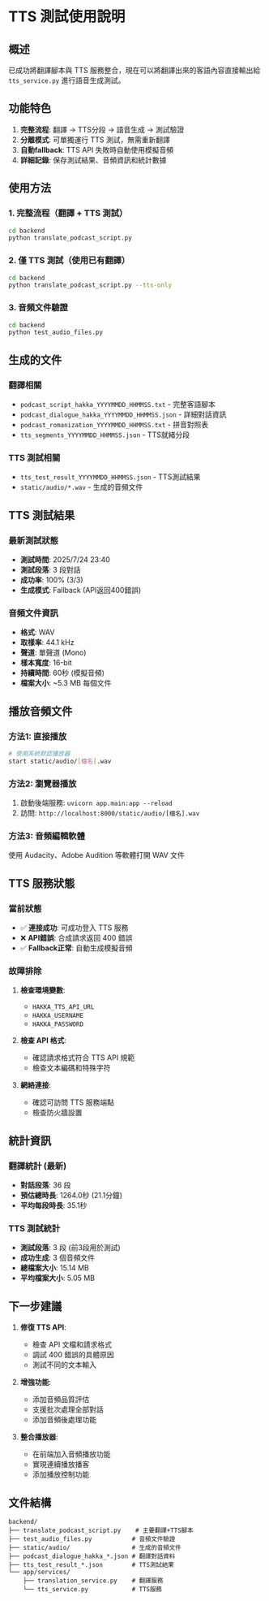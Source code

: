 # TTS 測試使用說明

## 概述

已成功將翻譯腳本與 TTS 服務整合，現在可以將翻譯出來的客語內容直接輸出給 `tts_service.py` 進行語音生成測試。

## 功能特色

1. **完整流程**: 翻譯 → TTS分段 → 語音生成 → 測試驗證
2. **分離模式**: 可單獨運行 TTS 測試，無需重新翻譯
3. **自動fallback**: TTS API 失敗時自動使用模擬音頻
4. **詳細記錄**: 保存測試結果、音頻資訊和統計數據

## 使用方法

### 1. 完整流程（翻譯 + TTS 測試）
```bash
cd backend
python translate_podcast_script.py
```

### 2. 僅 TTS 測試（使用已有翻譯）
```bash
cd backend
python translate_podcast_script.py --tts-only
```

### 3. 音頻文件驗證
```bash
cd backend
python test_audio_files.py
```

## 生成的文件

### 翻譯相關
- `podcast_script_hakka_YYYYMMDD_HHMMSS.txt` - 完整客語腳本
- `podcast_dialogue_hakka_YYYYMMDD_HHMMSS.json` - 詳細對話資訊
- `podcast_romanization_YYYYMMDD_HHMMSS.txt` - 拼音對照表
- `tts_segments_YYYYMMDD_HHMMSS.json` - TTS就緒分段

### TTS 測試相關
- `tts_test_result_YYYYMMDD_HHMMSS.json` - TTS測試結果
- `static/audio/*.wav` - 生成的音頻文件

## TTS 測試結果

### 最新測試狀態
- **測試時間**: 2025/7/24 23:40
- **測試段落**: 3 段對話
- **成功率**: 100% (3/3)
- **生成模式**: Fallback (API返回400錯誤)

### 音頻文件資訊
- **格式**: WAV
- **取樣率**: 44.1 kHz
- **聲道**: 單聲道 (Mono)
- **樣本寬度**: 16-bit
- **持續時間**: 60秒 (模擬音頻)
- **檔案大小**: ~5.3 MB 每個文件

## 播放音頻文件

### 方法1: 直接播放
```bash
# 使用系統默認播放器
start static/audio/[檔名].wav
```

### 方法2: 瀏覽器播放
1. 啟動後端服務: `uvicorn app.main:app --reload`
2. 訪問: `http://localhost:8000/static/audio/[檔名].wav`

### 方法3: 音頻編輯軟體
使用 Audacity、Adobe Audition 等軟體打開 WAV 文件

## TTS 服務狀態

### 當前狀態
- ✅ **連接成功**: 可成功登入 TTS 服務
- ❌ **API錯誤**: 合成請求返回 400 錯誤
- ✅ **Fallback正常**: 自動生成模擬音頻

### 故障排除
1. **檢查環境變數**:
   - `HAKKA_TTS_API_URL`
   - `HAKKA_USERNAME` 
   - `HAKKA_PASSWORD`

2. **檢查 API 格式**:
   - 確認請求格式符合 TTS API 規範
   - 檢查文本編碼和特殊字符

3. **網絡連接**:
   - 確認可訪問 TTS 服務端點
   - 檢查防火牆設置

## 統計資訊

### 翻譯統計 (最新)
- **對話段落**: 36 段
- **預估總時長**: 1264.0秒 (21.1分鐘)
- **平均每段時長**: 35.1秒

### TTS 測試統計
- **測試段落**: 3 段 (前3段用於測試)
- **成功生成**: 3 個音頻文件
- **總檔案大小**: 15.14 MB
- **平均檔案大小**: 5.05 MB

## 下一步建議

1. **修復 TTS API**:
   - 檢查 API 文檔和請求格式
   - 調試 400 錯誤的具體原因
   - 測試不同的文本輸入

2. **增強功能**:
   - 添加音頻品質評估
   - 支援批次處理全部對話
   - 添加音頻後處理功能

3. **整合播放器**:
   - 在前端加入音頻播放功能
   - 實現連續播放播客
   - 添加播放控制功能

## 文件結構

```
backend/
├── translate_podcast_script.py    # 主要翻譯+TTS腳本
├── test_audio_files.py           # 音頻文件驗證
├── static/audio/                 # 生成的音頻文件
├── podcast_dialogue_hakka_*.json # 翻譯對話資料
├── tts_test_result_*.json        # TTS測試結果
└── app/services/
    ├── translation_service.py    # 翻譯服務
    └── tts_service.py            # TTS服務
```

